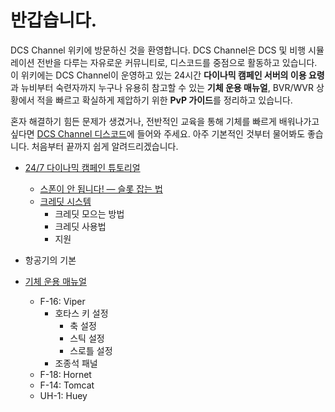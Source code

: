 # 반갑습니다.
DCS Channel 위키에 방문하신 것을 환영합니다. DCS Channel은 DCS 및 비행 시뮬레이션 전반을 다루는 자유로운 커뮤니티로,  디스코드를 중점으로 활동하고 있습니다. 이 위키에는 DCS Channel이 운영하고 있는 24시간 **다이나믹 캠페인 서버의 이용 요령**과 뉴비부터 숙련자까지 누구나 유용히 참고할 수 있는 **기체 운용 매뉴얼**, BVR/WVR 상황에서 적을 빠르고 확실하게 제압하기 위한 **PvP 가이드**를 정리하고 있습니다.

혼자 해결하기 힘든 문제가 생겼거나, 전반적인 교육을 통해 기체를 빠르게 배워나가고 싶다면  [DCS Channel 디스코드](https://discord.gg/KMbDscMp9a)에 들어와 주세요. 아주 기본적인 것부터 물어봐도 좋습니다. 처음부터 끝까지 쉽게 알려드리겠습니다.


* [24/7 다이나믹 캠페인 튜토리얼](/서버)
    * [스폰이 안 됩니다! — 슬롯 잡는 법](/서버/슬롯)
    * [크레딧 시스템](/서버/크레딧)
        * 크레딧 모으는 방법
        * 크레딧 사용법
        * 지원

* 항공기의 기본

* [기체 운용 매뉴얼](매뉴얼)
    * F-16: Viper
        * 호타스 키 설정
          * 축 설정
          * 스틱 설정
          * 스로틀 설정 
        * 조종석 패널
    * F-18: Hornet
    * F-14: Tomcat
    * UH-1: Huey
